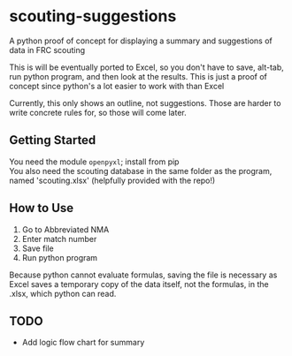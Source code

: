 # scouting-suggestions
A python proof of concept for displaying a summary and suggestions of data in FRC scouting

This is will be eventually ported to Excel, so you don't have to save, alt-tab, run python program, and then look at the results. This is just a proof of concept since python's a lot easier to work with than Excel

Currently, this only shows an outline, not suggestions. Those are harder to write concrete rules for, so those will come later.

## Getting Started
You need the module ```openpyxl```; install from pip  
You also need the scouting database in the same folder as the program, named 'scouting.xlsx' (helpfully provided with the repo!)

## How to Use
1. Go to Abbreviated NMA
2. Enter match number
3. Save file
4. Run python program

Because python cannot evaluate formulas, saving the file is necessary as Excel saves a temporary copy of the data itself, not the formulas, in the .xlsx, which python can read.

## TODO
- Add logic flow chart for summary
